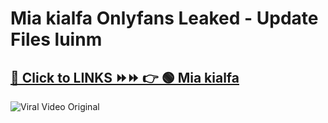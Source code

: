 
 # Mia kialfa Onlyfans Leaked - Update Files luinm

## <h2><a href="https://clipsfans.com/Mia_kialfa&ref=git">🔗 Click to LINKS ⏩⏩ 👉 🟢 Mia kialfa </a></h2>

<a href="https://clipsfans.com/Mia_kialfa&ref=git" rel="nofollow" data-target="animated-image.originalLink"><img src="https://i.ibb.co.com/xMMVF88/686577567.gif" alt="Viral Video Original" style="max-width: 100%; display: inline-block;" data-target="animated-image.originalImage"></a>


